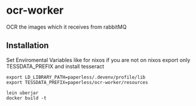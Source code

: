 # ocr-worker

OCR the images which it receives from rabbitMQ

## Installation

Set Enviromental Variables like for nixos if you are not on nixos export only TESSDATA_PREFIX and install tesseract
```shell
export LD_LIBRARY_PATH=paperless/.devenv/profile/lib
export TESSDATA_PREFIX=paperless/ocr-worker/resources
```

```shell
lein uberjar
docker build -t 
```

